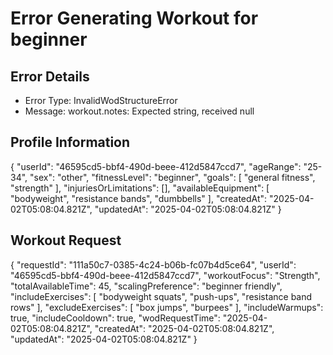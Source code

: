 # Error Generating Workout for beginner

## Error Details
- Error Type: InvalidWodStructureError
- Message: workout.notes: Expected string, received null

## Profile Information
{
  "userId": "46595cd5-bbf4-490d-beee-412d5847ccd7",
  "ageRange": "25-34",
  "sex": "other",
  "fitnessLevel": "beginner",
  "goals": [
    "general fitness",
    "strength"
  ],
  "injuriesOrLimitations": [],
  "availableEquipment": [
    "bodyweight",
    "resistance bands",
    "dumbbells"
  ],
  "createdAt": "2025-04-02T05:08:04.821Z",
  "updatedAt": "2025-04-02T05:08:04.821Z"
}

## Workout Request
{
  "requestId": "111a50c7-0385-4c24-b06b-fc07b4d5ce64",
  "userId": "46595cd5-bbf4-490d-beee-412d5847ccd7",
  "workoutFocus": "Strength",
  "totalAvailableTime": 45,
  "scalingPreference": "beginner friendly",
  "includeExercises": [
    "bodyweight squats",
    "push-ups",
    "resistance band rows"
  ],
  "excludeExercises": [
    "box jumps",
    "burpees"
  ],
  "includeWarmups": true,
  "includeCooldown": true,
  "wodRequestTime": "2025-04-02T05:08:04.821Z",
  "createdAt": "2025-04-02T05:08:04.821Z",
  "updatedAt": "2025-04-02T05:08:04.821Z"
}